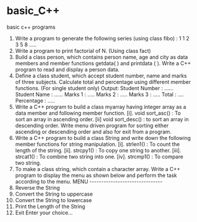 # basic_C++
basic c++ programs

1.	Write a program to generate the following series (using class fibo) :
1   1   2    3    5   8 …..   
2.	Write a program to print factorial of N. (Using class fact)
3.	Build a class person, which contains person name, age and city as data members and member functions getdata( ) and printdata ( ).  Write a C++ program to read and display a person data.
4.	Define a class student, which accept student number, name and marks of three subjects. Calculate total and percentage using different member functions. (For single student only)
Output:
Student Number : ……
Student Name : ……
Marks 1 : …..
Marks 2 : …..
Marks 3 : …..
Total : ….
Percentage : …..
5.	Write a C++ program to build a class myarray having integer array as a data member and following member function.
[i]. void sort_asc() : To sort an array in ascending order.
[ii] void sort_desc() : to sort an array in descending order.
Write menu driven program for sorting either ascending or descending order and also for exit from a program.
6.	Write a C++ program to build a class String and write down the following member functions for string manipulation.
 [i]. strlen1() : To count the length of the string.
[ii]. strcpy1() : To copy one string to another.
[iii]. strcat1() : To combine two string into one. 
[iv]. strcmp1() : To compare two string.
7.	To make a class string, which contain a character array. Write a C++ program to display the menu as shown below and perform the task according to the menu.
 				     MENU
		     	      -------------------------------
1.	Reverse the String
2.	Convert the String to uppercase
3.	Convert the String to lowercase
4.	Print the Length of the String
5.	Exit
Enter your choice…

